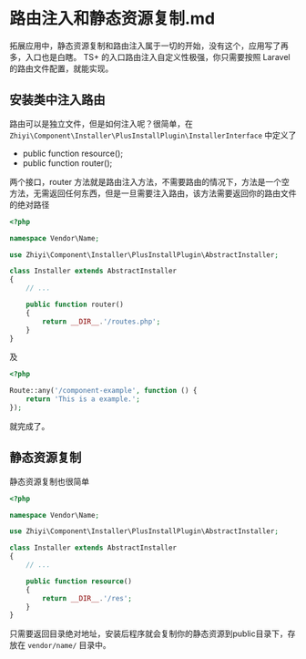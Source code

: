 # 路由注入和静态资源复制.md

拓展应用中，静态资源复制和路由注入属于一切的开始，没有这个，应用写了再多，入口也是白瞎。
TS+ 的入口路由注入自定义性极强，你只需要按照 Laravel 的路由文件配置，就能实现。

## 安装类中注入路由

路由可以是独立文件，但是如何注入呢？很简单，在 `Zhiyi\Component\Installer\PlusInstallPlugin\InstallerInterface` 中定义了

- public function resource();
- public function router();

两个接口，router 方法就是路由注入方法，不需要路由的情况下，方法是一个空方法，无需返回任何东西，但是一旦需要注入路由，该方法需要返回你的路由文件的绝对路径
```php
<?php

namespace Vendor\Name;

use Zhiyi\Component\Installer\PlusInstallPlugin\AbstractInstaller;

class Installer extends AbstractInstaller
{
    // ...

    public function router()
    {
        return __DIR__.'/routes.php';
    }
}
```
及
```php
<?php

Route::any('/component-example', function () {
    return 'This is a example.';
});

```

就完成了。

## 静态资源复制

静态资源复制也很简单
```php
<?php

namespace Vendor\Name;

use Zhiyi\Component\Installer\PlusInstallPlugin\AbstractInstaller;

class Installer extends AbstractInstaller
{
    // ...

    public function resource()
    {
        return __DIR__.'/res';
    }
}
```
只需要返回目录绝对地址，安装后程序就会复制你的静态资源到public目录下，存放在 `vendor/name/` 目录中。
